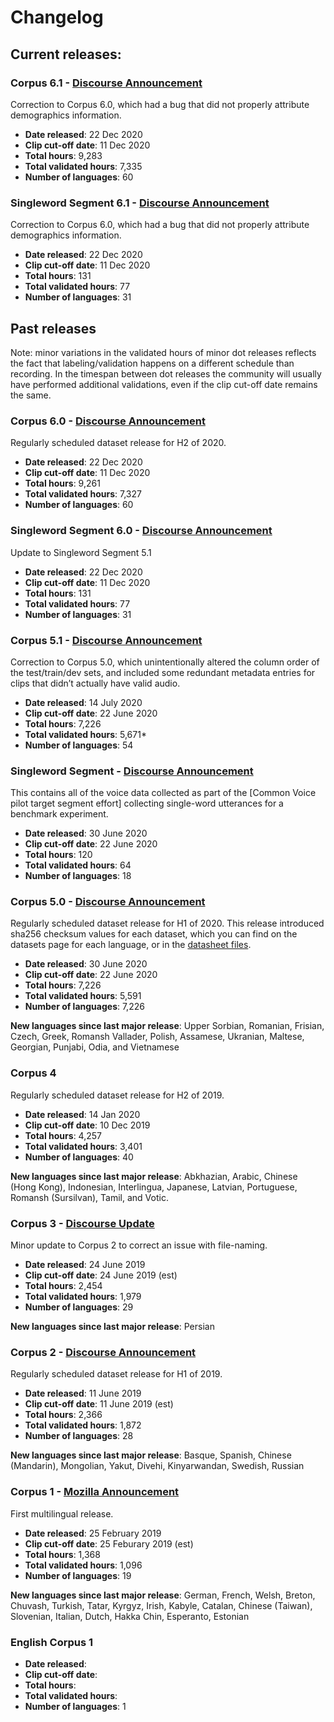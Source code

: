 # Changelog

## Current releases:

### Corpus 6.1 - [Discourse Announcement](https://discourse.mozilla.org/t/2020-end-of-year-common-voice-dataset-release/72287/)

Correction to Corpus 6.0, which had a bug that did not properly attribute demographics information.

* **Date released**: 22 Dec 2020
* **Clip cut-off date**: 11 Dec 2020
* **Total hours**: 9,283
* **Total validated hours**: 7,335
* **Number of languages**: 60

### Singleword Segment 6.1 - [Discourse Announcement](https://discourse.mozilla.org/t/2020-end-of-year-common-voice-dataset-release/72287/)

Correction to Corpus 6.0, which had a bug that did not properly attribute demographics information.

* **Date released**: 22 Dec 2020
* **Clip cut-off date**: 11 Dec 2020
* **Total hours**: 131
* **Total validated hours**: 77
* **Number of languages**: 31


## Past releases

Note: minor variations in the validated hours of minor dot releases reflects the fact that labeling/validation happens on a different schedule than recording. In the timespan between dot releases the community will usually have performed additional validations, even if the clip cut-off date remains the same.

### Corpus 6.0 - [Discourse Announcement](https://discourse.mozilla.org/t/2020-end-of-year-common-voice-dataset-release/72287/)

Regularly scheduled dataset release for H2 of 2020.

* **Date released**: 22 Dec 2020
* **Clip cut-off date**: 11 Dec 2020
* **Total hours**: 9,261
* **Total validated hours**: 7,327
* **Number of languages**: 60

### Singleword Segment 6.0 - [Discourse Announcement](https://discourse.mozilla.org/t/2020-end-of-year-common-voice-dataset-release/72287/)

Update to Singleword Segment 5.1

* **Date released**: 22 Dec 2020
* **Clip cut-off date**: 11 Dec 2020
* **Total hours**: 131
* **Total validated hours**: 77
* **Number of languages**: 31

### Corpus 5.1 - [Discourse Announcement](https://discourse.mozilla.org/t/common-voice-dataset-release-mid-year-2020/62938/7)

Correction to Corpus 5.0, which unintentionally altered the column order of the test/train/dev sets, and included some redundant metadata entries for clips that didn’t actually have valid audio.

* **Date released**: 14 July 2020
* **Clip cut-off date**: 22 June 2020
* **Total hours**: 7,226
* **Total validated hours**: 5,671*
* **Number of languages**: 54

### Singleword Segment - [Discourse Announcement](https://discourse.mozilla.org/t/common-voice-dataset-release-mid-year-2020/62938/)

This contains all of the voice data collected as part of the [Common Voice pilot target segment effort] collecting single-word utterances for a benchmark experiment.

* **Date released**: 30 June 2020
* **Clip cut-off date**: 22 June 2020
* **Total hours**: 120
* **Total validated hours**: 64
* **Number of languages**: 18

### Corpus 5.0 - [Discourse Announcement](https://discourse.mozilla.org/t/common-voice-dataset-release-mid-year-2020/62938/)

Regularly scheduled dataset release for H1 of 2020. This release introduced sha256 checksum values for each dataset, which you can find on the datasets page for each language, or in the [datasheet files](datasets/cv-corpus-5.1-2020-06-22.json).

* **Date released**: 30 June 2020
* **Clip cut-off date**: 22 June 2020
* **Total hours**: 7,226
* **Total validated hours**: 5,591
* **Number of languages**: 7,226

**New languages since last major release**: Upper Sorbian, Romanian, Frisian, Czech, Greek, Romansh Vallader, Polish, Assamese, Ukranian, Maltese, Georgian, Punjabi, Odia, and Vietnamese


### Corpus 4

Regularly scheduled dataset release for H2 of 2019.

* **Date released**: 14 Jan 2020
* **Clip cut-off date**: 10 Dec 2019
* **Total hours**: 4,257
* **Total validated hours**: 3,401
* **Number of languages**: 40

**New languages since last major release**: Abkhazian, Arabic, Chinese (Hong Kong), Indonesian, Interlingua, Japanese, Latvian, Portuguese, Romansh (Sursilvan), Tamil, and Votic.


### Corpus 3 - [Discourse Update](https://discourse.mozilla.org/t/common-voice-mid-year-release-more-data-more-languages/41409/16)

Minor update to Corpus 2 to correct an issue with file-naming.

* **Date released**: 24 June 2019
* **Clip cut-off date**: 24 June 2019 (est)
* **Total hours**: 2,454
* **Total validated hours**: 1,979
* **Number of languages**: 29

**New languages since last major release**: Persian

### Corpus 2 - [Discourse Announcement](https://discourse.mozilla.org/t/common-voice-mid-year-release-more-data-more-languages/41409)

Regularly scheduled dataset release for H1 of 2019.

* **Date released**: 11 June 2019
* **Clip cut-off date**: 11 June 2019 (est)
* **Total hours**: 2,366
* **Total validated hours**: 1,872
* **Number of languages**: 28

**New languages since last major release**: Basque, Spanish, Chinese (Mandarin), Mongolian, Yakut, Divehi, Kinyarwandan, Swedish, Russian


### Corpus 1 - [Mozilla Announcement](https://blog.mozilla.org/blog/2019/02/28/sharing-our-common-voices-mozilla-releases-the-largest-to-date-public-domain-transcribed-voice-dataset/)

First multilingual release.

* **Date released**: 25 February 2019
* **Clip cut-off date**: 25 Feburary 2019 (est)
* **Total hours**: 1,368
* **Total validated hours**: 1,096
* **Number of languages**: 19

**New languages since last major release**: German, French, Welsh, Breton, Chuvash, Turkish, Tatar, Kyrgyz, Irish, Kabyle, Catalan, Chinese (Taiwan), Slovenian, Italian, Dutch, Hakka Chin, Esperanto, Estonian


### English Corpus 1

* **Date released**:
* **Clip cut-off date**:
* **Total hours**:
* **Total validated hours**:
* **Number of languages**: 1